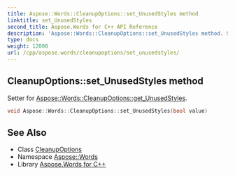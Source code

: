 ```yaml
---
title: Aspose::Words::CleanupOptions::set_UnusedStyles method
linktitle: set_UnusedStyles
second_title: Aspose.Words for C++ API Reference
description: 'Aspose::Words::CleanupOptions::set_UnusedStyles method. Setter for Aspose::Words::CleanupOptions::get_UnusedStyles in C++.'
type: docs
weight: 12000
url: /cpp/aspose.words/cleanupoptions/set_unusedstyles/
---
```

## CleanupOptions::set_UnusedStyles method


Setter for [Aspose::Words::CleanupOptions::get_UnusedStyles](../get_unusedstyles/).

```cpp
void Aspose::Words::CleanupOptions::set_UnusedStyles(bool value)
```

## See Also

* Class [CleanupOptions](../)
* Namespace [Aspose::Words](../../)
* Library [Aspose.Words for C++](../../../)
